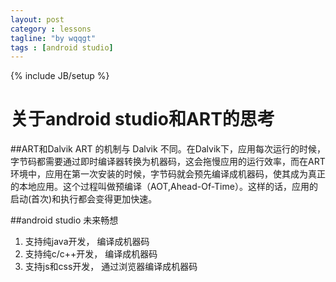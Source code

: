 ```yaml
---
layout: post
category : lessons
tagline: "by wqqgt"
tags : [android studio]
---
```

{% include JB/setup %}

# 关于android studio和ART的思考

##ART和Dalvik
ART 的机制与 Dalvik 不同。在Dalvik下，应用每次运行的时候，字节码都需要通过即时编译器转换为机器码，这会拖慢应用的运行效率，而在ART 环境中，应用在第一次安装的时候，字节码就会预先编译成机器码，使其成为真正的本地应用。这个过程叫做预编译（AOT,Ahead-Of-Time）。这样的话，应用的启动(首次)和执行都会变得更加快速。

##android studio 未来畅想
1. 支持纯java开发， 编译成机器码
2. 支持纯c/c++开发， 编译成机器码
3. 支持js和css开发， 通过浏览器编译成机器码 

